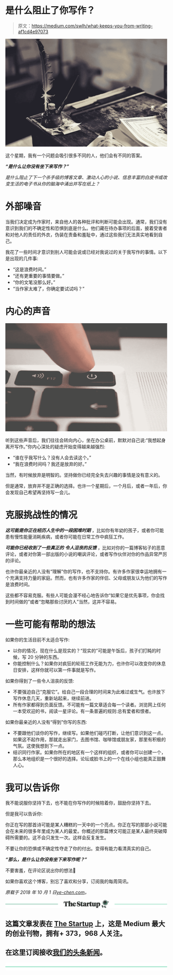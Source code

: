 # 是什么阻止了你写作？

> 原文：<https://medium.com/swlh/what-keeps-you-from-writing-af1cd4e97073>

![](img/acb5f866d417b7e06aec18ac3fee471f.png)

这个星期，我有一个问题会吸引很多不同的人，他们会有不同的答案。

***“是什么让你没有坐下来写作？”***

*是什么阻止了下一个杀手级的博客文章、激动人心的小说、信息丰富的白皮书或改变生活的电子书从你的脑海中涌出并写在纸上？*

# 外部噪音

当我们决定成为作家时，来自他人的各种批评和判断可能会出现。通常，我们没有意识到我们的不确定性和恐惧到底是什么。他们藏在待办事项的后面，披着受害者和对他人的责任的外衣，伪装在责备和羞耻中，通过这些我们无法真实地看到自己。

我花了一些时间才意识到别人可能会说或已经对我说过的关于我写作的事情。以下是出现的几件事:

*   “这是浪费时间。”
*   “还有更重要的事情要做。”
*   “你的文笔没那么好。”
*   “当作家太难了，你确定要试试吗？”

# 内心的声音

![](img/8444107ce720756bd64a853e5fc9350c.png)

听到这些声音后，我们往往会转向内心，坐在办公桌前，默默对自己说:“我想起身离开写作。”你内心深处的疑虑开始变得越来越强烈:

*   “谁在乎我写什么？没有人会去读这个。”
*   “我在浪费时间吗？我还是放弃的好。”

当然，有时候放弃是明智的。坚持做你已经完全失去兴趣的事情是没有意义的。

但是通常，放弃并不是正确的选择。也许一个星期后，一个月后，或者一年后，你会发现自己希望再坚持写一会儿。

# 克服挑战性的情况

***这可能是你正在经历人生中的一段困难时期*** ，比如你有年幼的孩子，或者你可能患有慢性能量消耗疾病，或者你可能在日常工作中疯狂工作。

***可能你已经收到了一些真正的*** ***令人沮丧的反馈*** ，比如对你的一篇博客帖子的恶意评论，或者对你第一部出版的小说的嘲讽评论，或者写作伙伴对你的作品异常严厉的评论。

也许你最亲近的人没有“理解”你的写作，也不支持你。有许多作家很幸运地拥有一个充满支持力量的家庭。然而，也有许多作家的伴侣、父母或朋友认为他们的写作是浪费时间。

这些都不容易克服。有些人可能会漫不经心地告诉你“如果它是优先事项，你会找到时间做的”或者“忽略那些讨厌的人”当然，这并不容易。

# 一些可能有帮助的想法

如果你的生活目前不太适合写作:

*   以你的情况，现在什么是现实的？“现实的”可能是午饭后，孩子们打盹的时候，写 20 分钟的东西。
*   你能控制什么？如果你对疯狂的轮班工作无能为力，也许你可以改变你的休息日安排，这样你就可以第一件事就是写作。

如果你得到了一些令人沮丧的反馈:

*   不要强迫自己“克服它”。给自己一段合理的时间来为此难过或生气。也许放下写作休息几天，重新站起来，继续前进。
*   所有作家都得到负面反馈。不可能有一篇文章适合每一个读者。浏览网上任何一本受欢迎的书，阅读一星评论。有一条普遍的规则:总有爱者和恨者。

如果你最亲近的人没有“得到”你写的东西:

*   不要跟他们谈你的写作，继续写。如果他们碰巧打断，让他们意识到这一点。如果这不起作用，那就走出家门，去图书馆、咖啡馆或朋友家，那里有积极的气氛。这使我想到下一点。
*   结识同行作家。如果你所在的地区有一个这样的组织，或者你可以创建一个，那么本地组织是一个很好的选择。论坛或脸书上的一个在线小组也能真正鼓舞人心。

# 我可以告诉你

我不能说服你坚持下去，也不能在你写作的时候陪着你，鼓励你坚持下去。

但是我可以告诉你:

你正在写的那首诗可能是某人糟糕的一天中的一个亮点。你正在写的那部小说可能会在未来的很多年里成为某人的最爱。你概述的那篇博文可能正是某人最终突破障碍所需要的。这不会只发生一次。这样会反复发生。

不要让你的恐惧或不确定性夺走了你的付出。变得有能力看清真实的自己。

***“那么，是什么让你没有坐下来写作呢？”***

不要害羞，在评论区说出你的想法🙂

如果你喜欢这个博客，别忘了喜欢和分享，订阅我的每周简讯。

*原载于 2018 年 10 月 1 日*[*ye-chen.com*](https://ye-chen.com/what-keeps-you-from-writing/)*。*

[![](img/308a8d84fb9b2fab43d66c117fcc4bb4.png)](https://medium.com/swlh)

## 这篇文章发表在 [The Startup](https://medium.com/swlh) 上，这是 Medium 最大的创业刊物，拥有+ 373，968 人关注。

## 在这里订阅接收[我们的头条新闻](http://growthsupply.com/the-startup-newsletter/)。

[![](img/b0164736ea17a63403e660de5dedf91a.png)](https://medium.com/swlh)